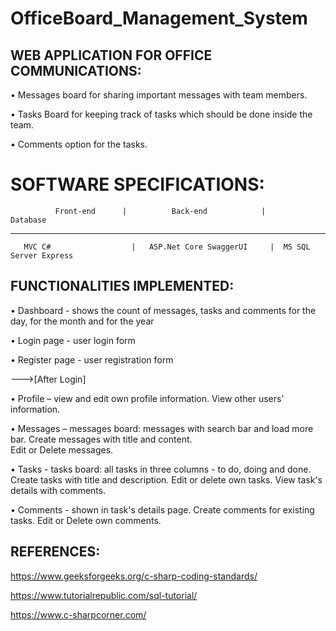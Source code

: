 # OfficeBoard_Management_System



  WEB APPLICATION FOR OFFICE COMMUNICATIONS:
 ------------------------------------------
•	Messages board for sharing important messages with team members.

•	Tasks Board for keeping track of tasks which should be done inside the team.

•	Comments option for the tasks.

 
 # SOFTWARE SPECIFICATIONS:
  
              Front-end	     |          Back-end	        |      Database 
---------------------------------------------------------------------------------------
       MVC C#	               |   ASP.Net Core SwaggerUI	  |  MS SQL Server Express
       

 FUNCTIONALITIES IMPLEMENTED:
---------------------------

•	Dashboard - shows the count of messages, tasks and comments for the day, for the month and for the year

•	Login page - user login form

•	Register page - user registration form


 --->[After Login]
 
•	Profile – view and edit own profile information.
                  View other users’ information.
                 
                
•	Messages – messages board: messages with search bar and load more bar. 
                   Create messages with title and content.    
	           Edit or Delete messages.
		   
             
• Tasks - tasks board: all tasks in three columns - to do, doing and done.
          Create tasks with title and description.
          Edit or delete own tasks.
          View task's details with comments.
	  
          
• Comments - shown in task's details page.
            Create comments for existing tasks.
            Edit or Delete own comments.
            
            
 REFERENCES:
 ----------
 https://www.geeksforgeeks.org/c-sharp-coding-standards/ 
 
 https://www.tutorialrepublic.com/sql-tutorial/
 
 https://www.c-sharpcorner.com/
            

